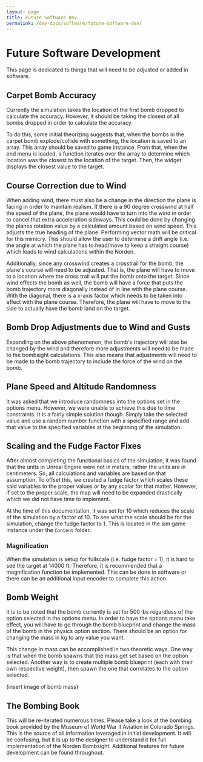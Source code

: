 ```yaml
---
layout: page
title: Future Software Dev
permalink: /dev-docs/software/future-software-dev/
---
```


# Future Software Development

This page is dedicated to things that will need to be adjusted or added in software. 

## Carpet Bomb Accuracy

Currently the simulation takes the location of the first bomb dropped to calculate the accuracy. However, it should be taking the closest of all bombs dropped in order to calculate the accuracy.

To do this, some initial theorizing suggests that, when the bombs in the carpet bomb explode/collide with something, the location is saved to an array. This array should be saved to game instance. From that, when the end menu is loaded, a function iterates over the array to determine which location was the closest to the location of the target. Then, the widget displays the closest value to the target. 

## Course Correction due to Wind

When adding wind, there must also be a change in the direction the plane is facing in order to maintain realism. If there is a 90 degree crosswind at half the speed of the plane, the plane would have to turn into the wind in order to cancel that extra acceleration sideways. This could be done by changing the planes rotation value by a calculated amount based on wind speed. This adjusts the true heading of the plane. Performing vector math will be critical for this mimicry. This should allow the user to determine a drift angle (i.e. the angle at which the plane has to head/move to keep a straight course) which leads to wind calculations within the Norden.

Additionally, since any crosswind creates a crosstrail for the bomb, the plane's course will need to be adjusted. That is, the plane will have to move to a location where the cross trail will put the bomb onto the target. Since wind effects the bomb as well, the bomb will have a force that puts the bomb trajectory more diagonally instead of in line with the plane course. With the diagonal, there is a x-axis factor which needs to be taken into effect with the plane course. Therefore, the plane will have to move to the side to actually have the bomb land on the target.

## Bomb Drop Adjustments due to Wind and Gusts

Expanding on the above phenomenon, the bomb's trajectory will also be changed by the wind and therefore more adjustments will need to be made to the bombsight calculations. This also means that adjustments will need to be made to the bomb trajectory to include the force of the wind on the bomb.

## Plane Speed and Altitude Randomness

It was asked that we introduce randomness into the options set in the options menu. However, we were unable to achieve this due to time constraints. It is a fairly simple solution though. Simply take the selected value and use a random number function with a speicified range and add that value to the specified variables at the beginning of the simulation.

## Scaling and the Fudge Factor Fixes

After almost completing the functional basics of the simulation, it was found that the units in Unreal Engine were not in meters, rather the units are in centimeters. So, all calculations and variables are based on that assumption. To offset this, we created a fudge factor which scales these said variables to the proper values or by any scalar for that matter. However, if set to the proper scale, the map will need to be expanded drastically which we did not have time to implement.

At the time of this documentation, it was set for 10 which reduces the scale of the simulation by a factor of 10. To see what the scale should be for the simulation, change the fudge factor to 1. This is located in the sim game instance under the `Content` folder.

### Magnification

When the simulation is setup for fullscale (i.e. fudge factor = 1), it is hard to see the target at 14000 ft. Therefore, it is recommended that a magnification function be implemented. This can be done in software or there can be an additional input encoder to complete this action.

## Bomb Weight

It is to be noted that the bomb currently is set for 500 lbs regardless of the option selected in the options menu. In order to have the options menu take effect, you will have to go through the bomb blueprint and change the mass of the bomb in the physics option section. There should be an option for changing the mass in kg to any value you want.

This change in mass can be accomplished in two theoretic ways. One way is that when the bomb spawns that the mass get set based on the option selected. Another way is to create multiple bomb blueprint (each with their own respective weight), then spawn the one that correlates to the option selected.

(insert image of bomb mass)

## The Bombing Book

This will be re-iterated numerous times. Please take a look at the bombing book provided by the Museum of World War II Aviation in Colorado Springs. This is the source of all information leveraged in initial development. It will be confusing, but it is up to the designer to understand it for full implementation of the Norden Bombsight. Additional features for future development can be found throughout. 
